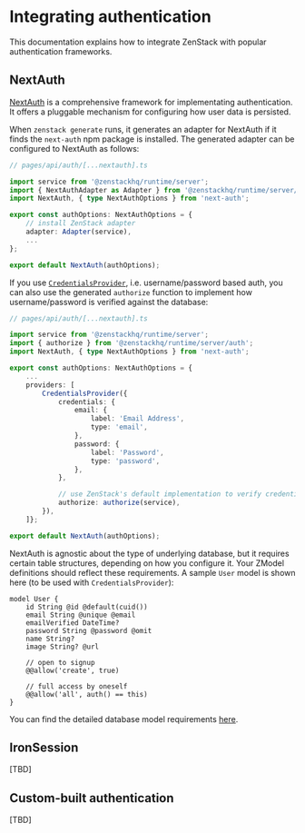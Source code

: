 # Integrating authentication

This documentation explains how to integrate ZenStack with popular authentication frameworks.

## NextAuth

[NextAuth](https://next-auth.js.org/) is a comprehensive framework for implementating authentication. It offers a pluggable mechanism for configuring how user data is persisted.

When `zenstack generate` runs, it generates an adapter for NextAuth if it finds the `next-auth` npm package is installed. The generated adapter can be configured to NextAuth as follows:

```ts
// pages/api/auth/[...nextauth].ts

import service from '@zenstackhq/runtime/server';
import { NextAuthAdapter as Adapter } from '@zenstackhq/runtime/server/auth';
import NextAuth, { type NextAuthOptions } from 'next-auth';

export const authOptions: NextAuthOptions = {
    // install ZenStack adapter
    adapter: Adapter(service),
    ...
};

export default NextAuth(authOptions);
```

If you use [`CredentialsProvider`](https://next-auth.js.org/providers/credentials ':target=blank'), i.e. username/password based auth, you can also use the generated `authorize` function to implement how username/password is verified against the database:

```ts
// pages/api/auth/[...nextauth].ts

import service from '@zenstackhq/runtime/server';
import { authorize } from '@zenstackhq/runtime/server/auth';
import NextAuth, { type NextAuthOptions } from 'next-auth';

export const authOptions: NextAuthOptions = {
    ...
    providers: [
        CredentialsProvider({
            credentials: {
                email: {
                    label: 'Email Address',
                    type: 'email',
                },
                password: {
                    label: 'Password',
                    type: 'password',
                },
            },

            // use ZenStack's default implementation to verify credentials
            authorize: authorize(service),
        }),
    ]};

export default NextAuth(authOptions);
```

NextAuth is agnostic about the type of underlying database, but it requires certain table structures, depending on how you configure it. Your ZModel definitions should reflect these requirements. A sample `User` model is shown here (to be used with `CredentialsProvider`):

```prisma
model User {
    id String @id @default(cuid())
    email String @unique @email
    emailVerified DateTime?
    password String @password @omit
    name String?
    image String? @url

    // open to signup
    @@allow('create', true)

    // full access by oneself
    @@allow('all', auth() == this)
}
```

You can find the detailed database model requirements [here](https://next-auth.js.org/adapters/models ':target=blank').

## IronSession

[TBD]

## Custom-built authentication

[TBD]

